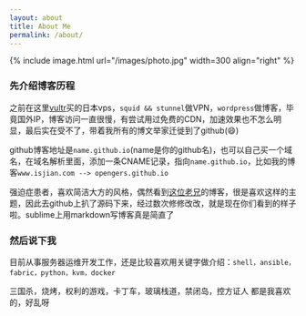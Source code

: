 ```yaml
---
layout: about
title: About Me
permalink: /about/
---
```


{% include image.html url="/images/photo.jpg" width=300 align="right" %}

### 先介绍博客历程  
之前在这里[vultr](https://www.vultr.com)买的日本vps，`squid && stunnel`做VPN，`wordpress`做博客，毕竟国外IP，博客访问一直很慢，有尝试用过免费的CDN，加速效果也不怎么明显，最后实在受不了，带着我所有的博文举家迁徙到了github(:smile:)  

github博客地址是`name.github.io`(name是你的github名)，也可以自己买一个域名，在域名解析里面，添加一条CNAME记录，指向`name.github.io`，比如我的博客`www.isjian.com --> opengers.github.io`  

强迫症患者，喜欢简洁大方的风格，偶然看到[这位老兄](http://svmiller.com/)的博客，很是喜欢这样的主题，因此去github上扒了源码下来，经过数次修修改改，就是现在你们看到的样子啦。sublime上用markdown写博客真是简直了

### 然后说下我  
目前从事服务器运维开发工作，还是比较喜欢用关键字做介绍：`shell，ansible，fabric，python，kvm，docker`  

三国杀，烧烤，权利的游戏，卡丁车，玻璃栈道，禁闭岛，控方证人 都是我喜欢的，好乱呀
